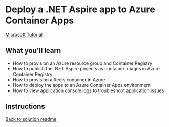 ﻿# Deploy a .NET Aspire app to Azure Container Apps
[Microsoft Tutorial](https://learn.microsoft.com/en-us/dotnet/aspire/deployment/azure/aca-deployment?tabs=visual-studio%2Cinstall-az-windows%2Cpowershell&pivots=azure-azd)

## What you'll learn
- How to provision an Azure resource group and Container Registry
- How to publish the .NET Aspire projects as container images in Azure Container Registry
- How to provision a Redis container in Azure
- How to deploy the apps to an Azure Container Apps environment
- How to view application console logs to troubleshoot application issues

## Instructions


[Back to solution readme](../README.md)